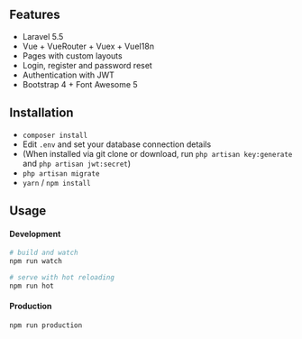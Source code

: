 ## Features

- Laravel 5.5 
- Vue + VueRouter + Vuex + VueI18n
- Pages with custom layouts 
- Login, register and password reset
- Authentication with JWT
- Bootstrap 4 + Font Awesome 5

## Installation

- `composer install`
- Edit `.env` and set your database connection details
- (When installed via git clone or download, run `php artisan key:generate` and `php artisan jwt:secret`)
- `php artisan migrate`
- `yarn` / `npm install`

## Usage

#### Development

```bash
# build and watch
npm run watch

# serve with hot reloading
npm run hot
```

#### Production

```bash
npm run production
```

